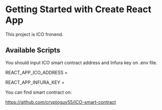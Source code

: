 # Getting Started with Create React App

This project is ICO fronend.

## Available Scripts

You should input ICO smart contract address and Infura key on .env file.

REACT_APP_ICO_ADDRESS = 

REACT_APP_INFURA_KEY = 

You can find smart contract on:

https://github.com/cryptoguy55/ICO-smart-contract
